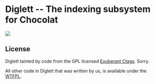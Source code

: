 # Diglett -- The indexing subsystem for Chocolat

![](http://i.imgur.com/kpxCh.git)

## License

Diglett tainted by code from the GPL licensed [Exuberant Ctags](http://ctags.sourceforce.net). Sorry.

All other code in Diglett that was written by us, is available under the [WTFPL](sam.zoy.org/wtfpl).

